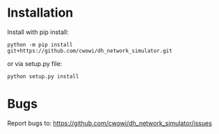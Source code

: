 # Installation 
Install with pip install: 
```
python -m pip install git+https://github.com/cwowi/dh_network_simulator.git
```

or via setup.py file: 
```
python setup.py install
```

# Bugs 
Report bugs to: https://github.com/cwowi/dh_network_simulator/issues
